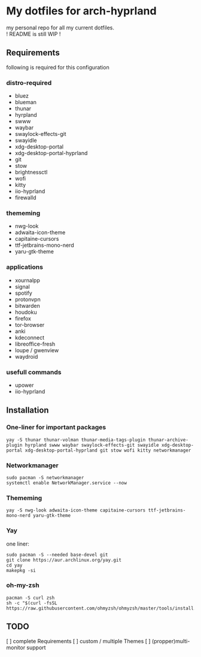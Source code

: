 # My dotfiles for arch-hyprland

my personal repo for all my current dotfiles.  
! README is still WIP !

## Requirements

following is required for this configuration

### distro-required
- bluez
- blueman
- thunar
- hyrpland
- swww
- waybar
- swaylock-effects-git
- swayidle
- xdg-desktop-portal
- xdg-desktop-portal-hyprland
- git
- stow
- brightnessctl
- wofi
- kitty
- iio-hyprland
- firewalld

### thememing
- nwg-look
- adwaita-icon-theme
- capitaine-cursors
- ttf-jetbrains-mono-nerd
- yaru-gtk-theme

### applications
- xournalpp
- signal
- spotify
- protonvpn
- bitwarden
- houdoku
- firefox
- tor-browser
- anki
- kdeconnect
- libreoffice-fresh
- loupe / gwenview
- waydroid

### usefull commands
- upower
- iio-hyprland

## Installation

### One-liner for important packages
```
yay -S thunar thunar-volman thunar-media-tags-plugin thunar-archive-plugin hyrpland swww waybar swaylock-effects-git swayidle xdg-desktop-portal xdg-desktop-portal-hyprland git stow wofi kitty networkmanager

```

### Networkmanager
```
sudo pacman -S networkmanager
systemctl enable NetworkManager.service --now
```

### Thememing
```
yay -S nwg-look adwaita-icon-theme capitaine-cursors ttf-jetbrains-mono-nerd yaru-gtk-theme
```
### Yay
one liner:
```
sudo pacman -S --needed base-devel git
git clone https://aur.archlinux.org/yay.git
cd yay
makepkg -si
```

### oh-my-zsh
```
pacman -S curl zsh
sh -c "$(curl -fsSL https://raw.githubusercontent.com/ohmyzsh/ohmyzsh/master/tools/install.sh)"
```

###

## TODO
[ ] complete Requirements
[ ] custom / multiple Themes
[ ] (propper)multi-monitor support
